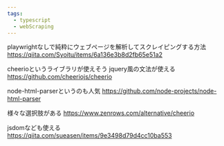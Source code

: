```yaml
---
tags:
  - typescript
  - webScraping
---
```


playwrightなしで純粋にウェブページを解析してスクレイピングする方法
https://qiita.com/Syoitu/items/6a136e3b8d2fb65e51a2

cheerioというライブラリが使えそう
jquery風の文法が使える
https://github.com/cheeriojs/cheerio

node-html-parserというのも人気
https://github.com/node-projects/node-html-parser

様々な選択肢がある
https://www.zenrows.com/alternative/cheerio

jsdomなども使える
https://qiita.com/sueasen/items/9e3498d79d4cc10ba553